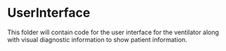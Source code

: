 # UserInterface

This folder will contain code for the user interface for the ventilator along with visual diagnostic information to show patient information.
